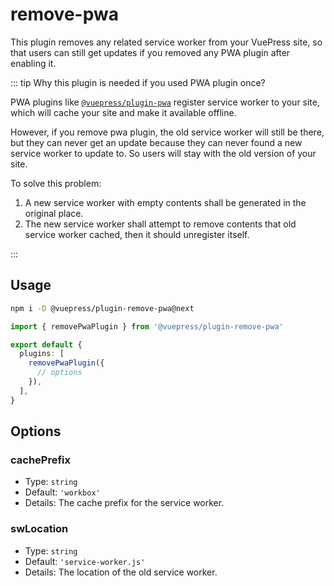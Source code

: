 # remove-pwa

<NpmBadge package="@vuepress/plugin-remove-pwa" />

This plugin removes any related service worker from your VuePress site, so that users can still get updates if you removed any PWA plugin after enabling it.

::: tip Why this plugin is needed if you used PWA plugin once?

PWA plugins like [`@vuepress/plugin-pwa`](./pwa.md) register service worker to your site, which will cache your site and make it available offline.

However, if you remove pwa plugin, the old service worker will still be there, but they can never get an update because they can never found a new service worker to update to. So users will stay with the old version of your site.

To solve this problem:

1. A new service worker with empty contents shall be generated in the original place.
1. The new service worker shall attempt to remove contents that old service worker cached, then it should unregister itself.

:::

## Usage

```bash
npm i -D @vuepress/plugin-remove-pwa@next
```

```ts
import { removePwaPlugin } from '@vuepress/plugin-remove-pwa'

export default {
  plugins: [
    removePwaPlugin({
      // options
    }),
  ],
}
```

## Options

### cachePrefix

- Type: `string`
- Default: `'workbox'`
- Details: The cache prefix for the service worker.

### swLocation

- Type: `string`
- Default: `'service-worker.js'`
- Details: The location of the old service worker.
